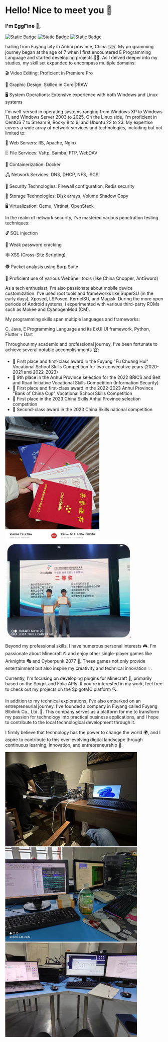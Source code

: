 # **Hello! Nice to meet you 👋**

### **I'm EggFine 🥚**,

 ![Static Badge](https://img.shields.io/badge/Alive%20%26%20Hardworking-green?style=for-the-badge&label=Status) ![Static Badge](https://img.shields.io/badge/18%20Years%20Old-blue?style=for-the-badge&label=Age) ![Static Badge](https://img.shields.io/badge/Anhui%20Xinhua%20Univercity-blue?style=for-the-badge&label=School)

hailing from Fuyang city in Anhui province, China 🇨🇳. My programming journey began at the age of 7 when I first encountered E Programming Language and started developing projects 👨‍💻. As I delved deeper into my studies, my skill set expanded to encompass multiple domains:

🎬 Video Editing: Proficient in Premiere Pro 

🎨 Graphic Design: Skilled in CorelDRAW 

🖥️ System Operations: Extensive experience with both Windows and Linux systems

I'm well-versed in operating systems ranging from Windows XP to Windows 11, and Windows Server 2003 to 2025. On the Linux side, I'm proficient in CentOS 7 to Stream 9, Rocky 8 to 9, and Ubuntu 22 to 23. My expertise covers a wide array of network services and technologies, including but not limited to:

🔧 Web Servers: IIS, Apache, Nginx 

🗄️ File Services: Vsftp, Samba, FTP, WebDAV

🐳 Containerization: Docker 

🖧 Network Services: DNS, DHCP, NFS, iSCSI 

🔐 Security Technologies: Firewall configuration, Redis security 

💾 Storage Technologies: Disk arrays, Volume Shadow Copy 

🖥️ Virtualization: Qemu, Virtinst, OpenStack

In the realm of network security, I've mastered various penetration testing techniques: 

🔓 SQL injection 

🔑 Weak password cracking 

🕸️ XSS (Cross-Site Scripting) 

🕵️ Packet analysis using Burp Suite 

🐚 Proficient use of various WebShell tools (like China Chopper, AntSword)

As a tech enthusiast, I'm also passionate about mobile device customization. I've used root tools and frameworks like SuperSU (in the early days), Xposed, LSPosed, KernelSU, and Magisk. During the more open periods of Android systems, I experimented with various third-party ROMs such as Mokee and CyanogenMod (CM).

My programming skills span multiple languages and frameworks: 

 C, Java, E Programming Language and its ExUI UI framework, Python, Flutter + Dart

Throughout my academic and professional journey, I've been fortunate to achieve several notable accomplishments 🏆:

- 🥇 First place and first-class award in the Fuyang "Fu Chuang Hui" Vocational School Skills Competition for two consecutive years (2020-2021 and 2022-2023)
- 🏅 9th place in the Anhui Province selection for the 2022 BRICS and Belt and Road Initiative Vocational Skills Competition (Information Security)
- 🥇 First place and first-class award in the 2022-2023 Anhui Province "Bank of China Cup" Vocational School Skills Competition
- 🥇 First place in the 2023 China Skills Anhui Province selection competition
- 🥈 Second-class award in the 2023 China Skills national competition

<img src="./img/1.jpg" alt="Alt text" width="300" height="400"><img src="./img/2.png" alt="Alt text" width="400" height="300">

Beyond my professional skills, I have numerous personal interests 🎮. I'm passionate about Minecraft ⛏️ and enjoy other single-player games like Arknights 🎭 and Cyberpunk 2077 🌆. These games not only provide entertainment but also inspire my creativity and technical innovation 💡.

Currently, I'm focusing on developing plugins for Minecraft 🧩, primarily based on the Spigot and Folia APIs. If you're interested in my work, feel free to check out my projects on the SpigotMC platform 🔍.

In addition to my technical explorations, I've also embarked on an entrepreneurial journey. I've founded a company in Fuyang called Fuyang Blbilink Co., Ltd. 🏢. This company serves as a platform for me to transform my passion for technology into practical business applications, and I hope to contribute to the local technological development through it.

I firmly believe that technology has the power to change the world 🌍, and I aspire to contribute to this ever-evolving digital landscape through continuous learning, innovation, and entrepreneurship 🚀.

<img src="./img/3.jpg" alt="Alt text" width="420" height="300"><img src="./img/4.jpg" alt="Alt text" width="420" height="300"><img src="./img/5.jpg" alt="Alt text" width="420" height="300">
